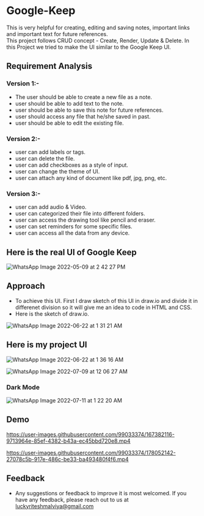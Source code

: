 # Google-Keep
This is very helpful for creating, editing and saving notes, important links and important text for future references.  
This project follows CRUD concept - Create, Render, Update & Delete.
In this Project we tried to make the UI similar to the Google Keep UI.  
  
  
  ## Requirement Analysis
  
  ### Version 1:-  
  - The user should be able to create a new file as a note.  
  - user should be able to add text to the note.  
  - user should be able to save this note for future references.  
  - user should access any file that he/she saved in past.  
  - user should be able to edit the existing file.  
    
  ### Version 2:-   
  - user can add labels or tags.  
  - user can delete the file.  
  - user can add checkboxes as a style of input.  
  - user can change the theme of UI.    
  - user can attach any kind of document like pdf, jpg, png, etc. 

  ### Version 3:-
  - user can add audio & Video.    
  - user can categorized their file into different folders.    
  - user can access the drawing tool like pencil and eraser.    
  - user can set reminders for some specific files.    
  - user can access all the data from any device.  




## Here is the real UI of Google Keep
![WhatsApp Image 2022-05-09 at 2 42 27 PM](https://user-images.githubusercontent.com/99033374/167378869-7ca49446-4757-4a03-92ee-de7b06feb50b.jpeg)

  
      
        
    
## Approach
  - To achieve this UI. First I draw sketch of this UI in draw.io and divide it in differenet division so it will give me an idea to code in HTML and CSS.  
  - Here is the sketch of draw.io.

![WhatsApp Image 2022-06-22 at 1 31 21 AM](https://user-images.githubusercontent.com/99033374/174888000-1d5b6047-8d62-4572-9ca0-0822a8647f6c.jpeg)


  
   
     
       
## Here is my project UI

![WhatsApp Image 2022-06-22 at 1 36 16 AM](https://user-images.githubusercontent.com/99033374/174888419-5ccf4f68-00cd-4c1f-b853-4840e4083bf8.jpeg)
  
    
![WhatsApp Image 2022-07-09 at 12 06 27 AM](https://user-images.githubusercontent.com/99033374/178051135-d305e726-2878-445a-ab5f-22cc2fe632fe.jpeg)


### Dark Mode

![WhatsApp Image 2022-07-11 at 1 22 20 AM](https://user-images.githubusercontent.com/99033374/178160047-4db63ef2-9515-48f1-b5d8-38b086a8b1a6.jpeg)

  
## Demo  

https://user-images.githubusercontent.com/99033374/167382116-9713964e-85ef-4382-b43a-ec45bbd720e8.mp4
 

https://user-images.githubusercontent.com/99033374/178052142-27078c5b-917e-486c-be33-ba493480f4f6.mp4


   
   
## Feedback

 - Any suggestions or feedback to improve it is most welcomed.
If you have any feedback, please reach out to us at luckyriteshmalviya@gmail.com
